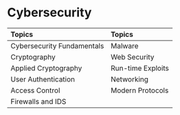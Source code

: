 # Cybersecurity


| Topics  | Topics  |
|:---|:---|
| Cybersecurity Fundamentals  | Malware  |
| Cryptography  | Web Security  |
| Applied Cryptography  | Run-time Exploits  |
| User Authentication  | Networking  |
| Access Control  | Modern Protocols  |
| Firewalls and IDS  |   |
